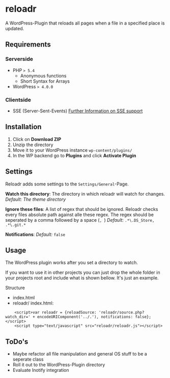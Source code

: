 reloadr
=======

A WordPress-Plugin that reloads all pages when a file in a specified place is updated.

## Requirements
### Serverside
* PHP `> 5.4`
    - Anonymous functions
    - Short Syntax for Arrays
* WordPress `> 4.0.0`

### Clientside
* SSE (Server-Sent-Events)
[Further Information on SSE support](http://caniuse.com/#feat=eventsource)

## Installation
1. Click on **Download ZIP**
2. Unzip the directory
3. Move it to your WordPress instance `wp-content/plugins/`
4. In the WP backend go to **Plugins** and click **Activate Plugin**

## Settings
Reloadr adds some settings to the `Settings/General`-Page.

**Watch this directory**: The directory in which reloadr will watch for changes. *Default: The theme directory*

**Ignore these files**: A list of regex that should be ignored. Reloadr checks every files absolute path against alle these regex. The regex should be seperated by a comma followed by a space (`, `) *Default:* `.*\.DS_Store, .*\.git.*`

**Notifications**: *Default:* `false`

## Usage
The WordPress plugin works after you set a directory to watch.

If you want to use it in other projects you can just drop the whole folder in your projects root and include what is shown bellow. It's just an example.

Structure
- index.html
- reloadr/
index.html:
```
    <script>var reloadr = {reloadSource: 'reloadr/source.php?watch_dir=' + encodeURIComponent('../.'), notifications: false};</script>
    <script type="text/javascript" src="reloadr/reloadr.js"></script>
```

## ToDo's
* Maybe refactor all file manipulation and general OS stuff to be a seperate class
* Roll it out to the WordPress-Plugin directory
* Evaluate Inotify integration
